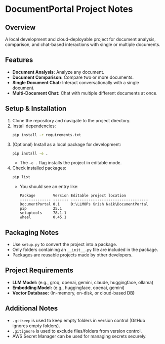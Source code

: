 # DocumentPortal Project Notes

## Overview
A local development and cloud-deployable project for document analysis, comparison, and chat-based interactions with single or multiple documents.

## Features
- **Document Analysis:** Analyze any document.
- **Document Comparison:** Compare two or more documents.
- **Single Document Chat:** Interact conversationally with a single document.
- **Multi-Document Chat:** Chat with multiple different documents at once.

## Setup & Installation
1. Clone the repository and navigate to the project directory.
2. Install dependencies:
   ```bash
   pip install -r requirements.txt
   ```
3. (Optional) Install as a local package for development:
   ```bash
   pip install -e .
   ```
   - The `-e .` flag installs the project in editable mode.
4. Check installed packages:
   ```bash
   pip list
   ```
   - You should see an entry like:
     ```
     Package        Version Editable project location
     -------------- ------- -----------------------------------
     DocumentPortal 0.1     D:\LLMOPs Krish Naik\DocumentPortal
     pip            25.1
     setuptools     78.1.1
     wheel          0.45.1
     ```

## Packaging Notes
- Use `setup.py` to convert the project into a package.
- Only folders containing an `__init__.py` file are included in the package.
- Packages are reusable projects made by other developers.

## Project Requirements
- **LLM Model:** (e.g., groq, openai, gemini, claude, huggingface, ollama)
- **Embedding Model:** (e.g., huggingface, openai, gemini)
- **Vector Database:** (In-memory, on-disk, or cloud-based DB)

## Additional Notes
- `.gitkeep` is used to keep empty folders in version control (GitHub ignores empty folders).
- `.gitignore` is used to exclude files/folders from version control.
- AWS Secret Manager can be used for managing secrets securely.